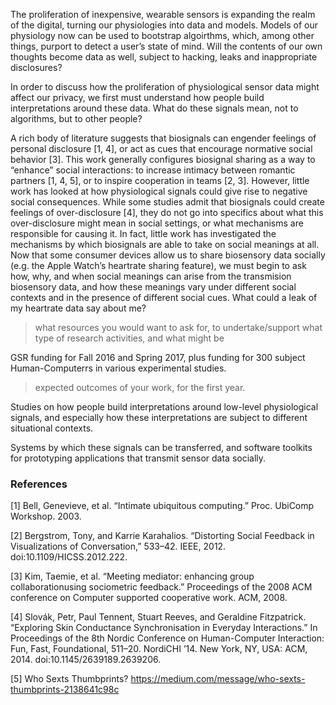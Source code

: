 The proliferation of inexpensive, wearable sensors is expanding the realm of the digital, turning our physiologies into data and models. Models of our physiology now can be used to bootstrap algoirthms, which, among other things, purport to detect a user’s state of mind. Will the contents of our own thoughts become data as well, subject to hacking, leaks and inappropriate disclosures? 

In order to discuss how the proliferation of physiological sensor data might affect our privacy, we first must understand how people build interpretations around these data. What do these signals mean, not to algorithms, but to other people? 

A rich body of literature suggests that biosignals can engender feelings of personal disclosure [1, 4], or act as cues that encourage normative social behavior [3]. This work generally configures biosignal sharing as a way to “enhance” social interactions: to increase intimacy between romantic partners [1, 4, 5], or to inspire cooperation in teams [2, 3]. However, little work has looked at how physiological signals could give rise to negative social consequences. While some studies admit that biosignals could create feelings of over-disclosure [4], they do not go into specifics about what this over-disclosure might mean in social settings, or what mechanisms are responsible for causing it. In fact, little work has investigated the mechanisms by which biosignals are able to take on social meanings at all. Now that some consumer devices allow us to share biosensory data socially (e.g. the Apple Watch’s heartrate sharing feature), we must begin to ask how, why, and when social meanings can arise from the transmision biosensory data, and how these meanings vary under different social contexts and in the presence of different social cues. What could a leak of my heartrate data say about me?

> what resources you would want to ask for, to undertake/support what type of research activities, and what might be 

GSR funding for Fall 2016 and Spring 2017, plus funding for 300 subject Human-Computerrs in various experimental studies.

> expected outcomes of your work, for the first year.

Studies on how people build interpretations around low-level physiological signals, and especially how these interpretations are subject to different situational contexts. 

Systems by which these signals can be transferred, and software toolkits for prototyping applications that transmit sensor data socially.





### References

[1] Bell, Genevieve, et al. “Intimate ubiquitous computing.” Proc. UbiComp Workshop. 2003.

[2] Bergstrom, Tony, and Karrie Karahalios. “Distorting Social Feedback in Visualizations of Conversation,” 533–42. IEEE, 2012. doi:10.1109/HICSS.2012.222.

[3] Kim, Taemie, et al. “Meeting mediator: enhancing group collaborationusing sociometric feedback.” Proceedings of the 2008 ACM conference on Computer supported cooperative work. ACM, 2008.

[4] Slovák, Petr, Paul Tennent, Stuart Reeves, and Geraldine Fitzpatrick. “Exploring Skin Conductance Synchronisation in Everyday Interactions.” In Proceedings of the 8th Nordic Conference on Human-Computer Interaction: Fun, Fast, Foundational, 511–20. NordiCHI ’14. New York, NY, USA: ACM, 2014. doi:10.1145/2639189.2639206.

[5] Who Sexts Thumbprints? https://medium.com/message/who-sexts-thumbprints-2138641c98c